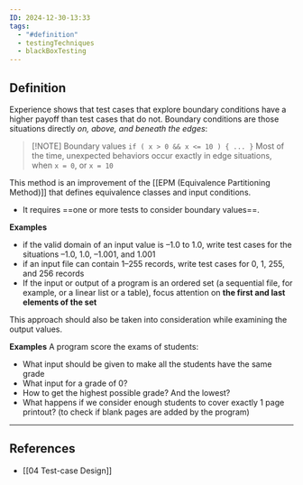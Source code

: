 ```yaml
---
ID: 2024-12-30-13:33
tags:
  - "#definition"
  - testingTechniques
  - blackBoxTesting
---
```

## Definition

Experience shows that test cases that explore boundary conditions have a
higher payoff than test cases that do not. Boundary conditions are those situations directly *on, above, and beneath the edges*:

> [!NOTE] Boundary values
   `if ( x > 0 && x <= 10 ) { ... }`
   Most of the time, unexpected behaviors occur exactly in edge situations, when `x = 0`, or `x = 10`

This method is an improvement of the [[EPM (Equivalence Partitioning Method)]] that defines equivalence classes and input conditions.
- It requires ==one or more tests to consider boundary values==.

**Examples**
- if the valid domain of an input value is –1.0 to 1.0, write test cases for the situations –1.0, 1.0, –1.001, and 1.001
- if an input file can contain 1–255 records, write test cases for 0, 1, 255, and 256 records
- If the input or output of a program is an ordered set (a sequential file, for example, or a linear list or a table), focus attention on **the first and last elements of the set**

This approach should also be taken into consideration while examining the output values.

**Examples**
A program score the exams of students:
- What input should be given to make all the students have the same grade
- What input for a grade of 0?
- How to get the highest possible grade? And the lowest?
- What happens if we consider enough students to cover exactly 1 page printout? (to check if blank pages are added by the program)

---
## References
- [[04 Test-case Design]]